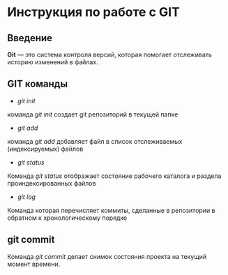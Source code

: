 # Инструкция по работе с GIT

## Введение

**Git** — это система контроля версий, которая помогает отслеживать историю изменений в файлах. 

## GIT команды

* _git init_

команда *git init* создает git репозиторий в текущей папке

* _git add_

команда *git add* добавляет файл в список отслеживаемых (индексируемых) файлов

* _git status_

Команда *git status* отображает состояние рабочего каталога и раздела проиндексированных файлов

* _git log_

Команда которая перечисляет коммиты, сделанные в репозитории в обратном к хронологическому порядке


## git commit

Команда *git commit* делает снимок состояния проекта на текущий момент времени.